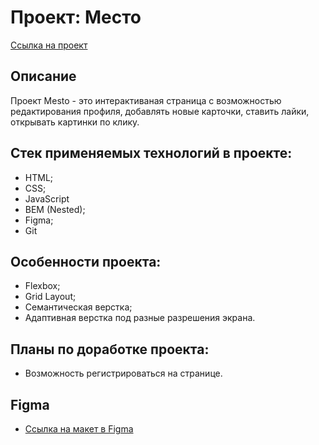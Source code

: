 # Проект: Место

[Ссылка на проект](https://vlad0s78.github.io/mesto/)

## Описание 

Проект Mesto - это интерактиваная страница с возможностью редактирования профиля, добавлять новые карточки, ставить лайки, открывать картинки по клику.

## Стек применяемых технологий в проекте:

* HTML;
* CSS;
* JavaScript
* BEM (Nested);
* Figma;
* Git

## Особенности проекта:

* Flexbox;
* Grid Layout;
* Семантическая верстка;
* Адаптивная верстка под разные разрешения экрана.

## Планы по доработке проекта:

* Возможность регистрироваться на странице.

## Figma

* [Ссылка на макет в Figma](https://www.figma.com/file/bjyvbKKJN2naO0ucURl2Z0/JavaScript.-Sprint-5?node-id=50160%3A110&t=MUSTP21XuZis6OwL-0)